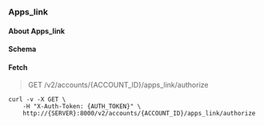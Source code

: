 ### Apps_link

#### About Apps_link

#### Schema



#### Fetch

> GET /v2/accounts/{ACCOUNT_ID}/apps_link/authorize

```shell
curl -v -X GET \
    -H "X-Auth-Token: {AUTH_TOKEN}" \
    http://{SERVER}:8000/v2/accounts/{ACCOUNT_ID}/apps_link/authorize
```

